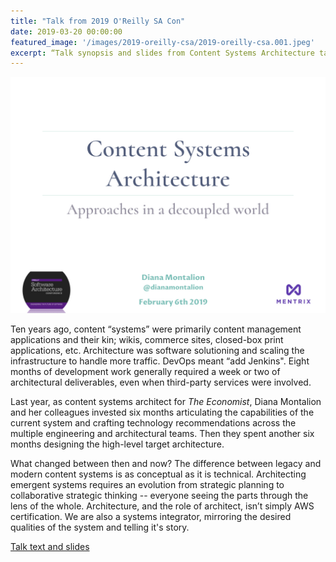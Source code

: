 ```yaml
---
title: "Talk from 2019 O'Reilly SA Con"
date: 2019-03-20 00:00:00
featured_image: '/images/2019-oreilly-csa/2019-oreilly-csa.001.jpeg'
excerpt: “Talk synopsis and slides from Content Systems Architecture talk at O'Reilly Software Architecture Conference”.
---
```


![](/images/2019-oreilly-csa/2019-oreilly-csa.001.jpeg)

Ten years ago, content “systems” were primarily content management applications and their kin; wikis, commerce sites, closed-box print applications, etc. Architecture was software solutioning and scaling the infrastructure to handle more traffic. DevOps meant “add Jenkins". Eight months of development work generally required a week or two of architectural deliverables, even when third-party services were involved.

Last year, as content systems architect for *The Economist*, Diana Montalion and her colleagues invested six months articulating the capabilities of the current system and crafting technology recommendations across the multiple engineering and architectural teams. Then they spent another six months designing the high-level target architecture.

What changed between then and now? The difference between legacy and modern content systems is as conceptual as it is technical. Architecting emergent systems requires an evolution from strategic planning to collaborative strategic thinking -- everyone seeing the parts through the lens of the whole. Architecture, and the role of architect, isn’t simply AWS certification. We are also a systems integrator, mirroring the desired qualities of the system and telling it's story.

[Talk text and slides](/project/2019-oreilly-sacon-systems-architecture)
